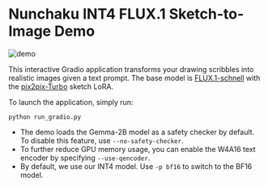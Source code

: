 # Nunchaku INT4 FLUX.1 Sketch-to-Image Demo

![demo](https://huggingface.co/mit-han-lab/nunchaku-artifacts/resolve/main/nunchaku/app/flux.1/sketch/assets/demo.jpg)

This interactive Gradio application transforms your drawing scribbles into realistic images given a text prompt. The base model is [FLUX.1-schnell](https://huggingface.co/black-forest-labs/FLUX.1-schnell) with the [pix2pix-Turbo](https://github.com/GaParmar/img2img-turbo) sketch LoRA.

To launch the application, simply run:

```shell
python run_gradio.py
```

- The demo loads the Gemma-2B model as a safety checker by default. To disable this feature, use `--no-safety-checker`.
- To further reduce GPU memory usage, you can enable the W4A16 text encoder by specifying `--use-qencoder`.
- By default, we use our INT4 model. Use `-p bf16` to switch to the BF16 model.
